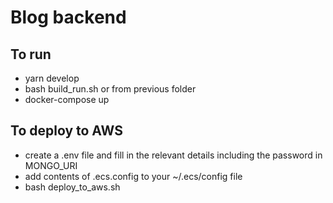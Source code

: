 # Blog backend

## To run
- yarn develop
- bash build_run.sh
or from previous folder
- docker-compose up

## To deploy to AWS
- create a .env file and fill in the relevant details including the password in MONGO_URI
- add contents of .ecs.config to your ~/.ecs/config file
- bash deploy_to_aws.sh


